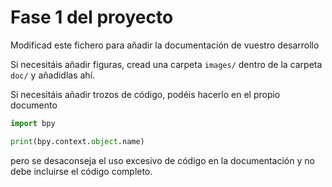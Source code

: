 # Fase 1 del proyecto

Modificad este fichero para añadir la documentación de vuestro
desarrollo

Si necesitáis añadir figuras, cread una carpeta <code>images/</code>
dentro de la carpeta <code>doc/</code> y añadidlas ahí.  

Si necesitáis añadir trozos de código, podéis hacerlo en el propio
documento

```python
import bpy

print(bpy.context.object.name)
```
pero se desaconseja el uso excesivo de código en la documentación y no debe incluirse el
código completo.
